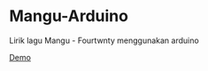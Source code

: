 # Mangu-Arduino
Lirik lagu Mangu -  Fourtwnty menggunakan arduino

[Demo](https://wokwi.com/projects/430675823480235009)
